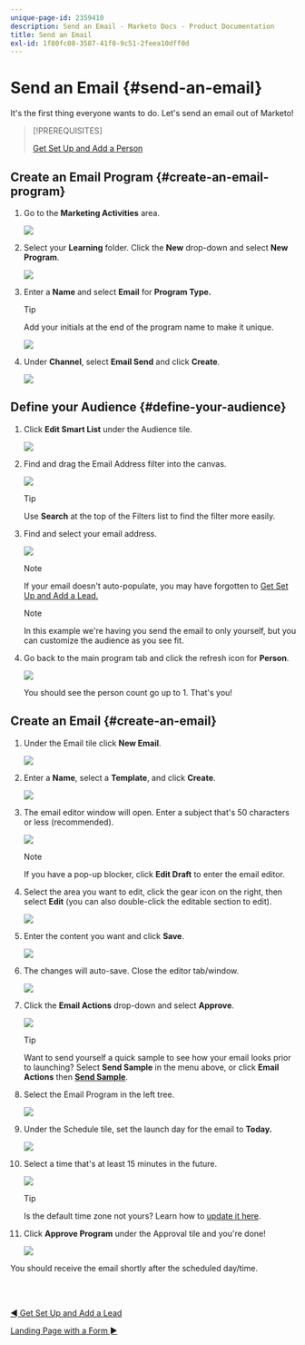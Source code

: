 ```yaml
---
unique-page-id: 2359410
description: Send an Email - Marketo Docs - Product Documentation
title: Send an Email
exl-id: 1f80fc08-3587-41f0-9c51-2feea10dff0d
---
```

# Send an Email {#send-an-email}

It's the first thing everyone wants to do. Let's send an email out of Marketo!

>[!PREREQUISITES]
>
>[Get Set Up and Add a Person](/help/marketo/getting-started/quick-wins/get-set-up-and-add-a-person.md)

## Create an Email Program {#create-an-email-program}

1. Go to the **Marketing Activities** area.

   ![](assets/one-1.png)

1. Select your **Learning** folder. Click the **New** drop-down and select **New Program**.

   ![](assets/two-1.png)

1. Enter a **Name** and select **Email** for **Program Type.**

   >[!TIP]
   >
   >Add your initials at the end of the program name to make it unique.

   ![](assets/three.png)

1. Under **Channel**, select **Email Send** and click **Create**.

   ![](assets/image2015-3-2-16-3a25-3a18.png)

## Define your Audience {#define-your-audience}

1. Click **Edit Smart List** under the Audience tile.

   ![](assets/five.png)

1. Find and drag the Email Address filter into the canvas.

   ![](assets/six.png)

   >[!TIP]
   >
   >Use **Search** at the top of the Filters list to find the filter more easily.

1. Find and select your email address.

   ![](assets/seven-1.png)

   >[!NOTE]
   >
   >If your email doesn't auto-populate, you may have forgotten to [Get Set Up and Add a Lead.](/help/marketo/getting-started/quick-wins/get-set-up-and-add-a-person.md)

   >[!NOTE]
   >
   >In this example we're having you send the email to only yourself, but you can customize the audience as you see fit.

1. Go back to the main program tab and click the refresh icon for **Person**.

   ![](assets/refresh-icon.png)

   You should see the person count go up to 1. That's you!

## Create an Email {#create-an-email}

1. Under the Email tile click **New Email**.

   ![](assets/image2014-9-8-15-3a10-3a47.png)

1. Enter a **Name**, select a **Template**, and click **Create**.

   ![](assets/ten-1.png)

1. The email editor window will open. Enter a subject that's 50 characters or less (recommended).

   ![](assets/eleven.png)

   >[!NOTE]
   >
   >If you have a pop-up blocker, click **Edit Draft** to enter the email editor.

1. Select the area you want to edit, click the gear icon on the right, then select **Edit** (you can also double-click the editable section to edit).

   ![](assets/twelve.png)

1. Enter the content you want and click **Save**.

   ![](assets/thirteen.png)

1. The changes will auto-save. Close the editor tab/window.

   ![](assets/fourteen.png)

1. Click the **Email Actions** drop-down and select **Approve**.

   ![](assets/fifteen.png)

   >[!TIP]
   >
   >Want to send yourself a quick sample to see how your email looks prior to launching? Select **Send Sample** in the menu above, or click **Email Actions** then [**Send Sample**](/help/marketo/product-docs/email-marketing/general/creating-an-email/send-a-sample-email.md).

1. Select the Email Program in the left tree.

   ![](assets/sixteen.png)

1. Under the Schedule tile, set the launch day for the email to **Today.**

   ![](assets/image2014-9-8-15-3a13-3a11.png)

1. Select a time that's at least 15 minutes in the future.

   ![](assets/image2014-9-8-15-3a13-3a25.png)

   >[!TIP]
   >
   >Is the default time zone not yours? Learn how to [update it here](/help/marketo/product-docs/administration/settings/select-your-language-locale-and-time-zone.md).

1. Click **Approve Program** under the Approval tile and you're done!

   ![](assets/image2014-9-8-15-3a13-3a34.png)

You should receive the email shortly after the scheduled day/time.

<br>&nbsp;

[◄ Get Set Up and Add a Lead](/help/marketo/getting-started/quick-wins/get-set-up-and-add-a-person.md)

[Landing Page with a Form ►](/help/marketo/getting-started/quick-wins/landing-page-with-a-form.md)
